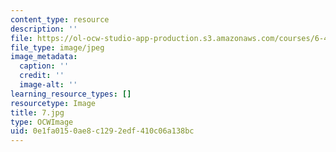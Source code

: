 ```yaml
---
content_type: resource
description: ''
file: https://ol-ocw-studio-app-production.s3.amazonaws.com/courses/6-451-principles-of-digital-communication-ii-spring-2005/0e1fa0150ae8c1292edf410c06a138bc_7.jpg
file_type: image/jpeg
image_metadata:
  caption: ''
  credit: ''
  image-alt: ''
learning_resource_types: []
resourcetype: Image
title: 7.jpg
type: OCWImage
uid: 0e1fa015-0ae8-c129-2edf-410c06a138bc
---
```

